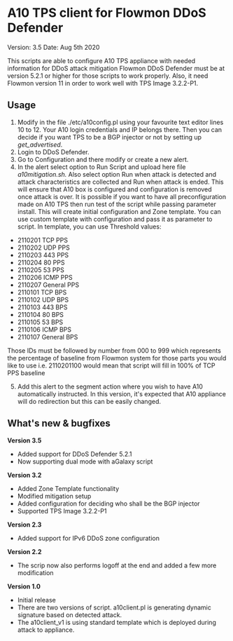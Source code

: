 # A10 TPS client for Flowmon DDoS Defender

Version: 3.5
Date: Aug 5th 2020

This scripts are able to configure A10 TPS appliance with needed information for DDoS attack mitigation
Flowmon DDoS Defender must be at version 5.2.1 or higher for those scripts to work properly.
Also, it need Flowmon version 11 in order to work well with TPS Image 3.2.2-P1.

## Usage
1. Modify in the file ./etc/a10config.pl using your favourite text editor lines 10 to 12. Your A10 login credentials and IP belongs there. Then you can decide if you want TPS to be a BGP injector or not by setting up *get_advertised*.
2. Login to DDoS Defender.
3. Go to Configuration and there modify or create a new alert.
4. In the alert select option to Run Script and upload here file *a10mitigation.sh.* Also select option Run when attack is detected and attack characteristics are collected and Run when attack is ended. This will ensure that A10 box is configured and configuration is removed once attack is over. It is possible if you want to have all preconfiguration made on A10 TPS then run test of the script while passing parameter install. This will create initial configuration and Zone template. You can use custom template with configuration and pass it as parameter to script. In template, you can use Threshold values:
 - 2110201 TCP PPS
 - 2110202 UDP PPS
 - 2110203 443 PPS
 - 2110204 80 PPS
 - 2110205 53 PPS
 - 2110206 ICMP PPS
 - 2110207 General PPS
 - 2110101 TCP BPS
 - 2110102 UDP BPS
 - 2110103 443 BPS
 - 2110104 80 BPS
 - 2110105 53 BPS
 - 2110106 ICMP BPS
 - 2110107 General BPS

Those IDs must be followed by number from 000 to 999 which represents the percentage of baseline
from Flowmon system for those parts you would like to use i.e. 2110201100 would mean
that script will fill in 100% of TCP PPS baseline

5. Add this alert to the segment action where you wish to have A10 automatically instructed. In this version, it's expected that A10 appliance will do redirection but this can be easily changed.
    
## What's new & bugfixes
**Version 3.5**
- Added support for DDoS Defender 5.2.1
- Now supporting dual mode with aGalaxy script

**Version 3.2**
- Added Zone Template functionality
- Modified mitigation setup
- Added configuration for deciding who shall be the BGP injector
- Supported TPS Image 3.2.2-P1

**Version 2.3**
- Added support for IPv6 DDoS zone configuration

**Version 2.2**
- The scrip now also performs logoff at the end and added a few more modification 
  
**Version 1.0**
- Initial release
- There are two versions of script. a10client.pl is generating dynamic signature based on detected attack. 
- The a10client_v1 is using standard template which is deployed during attack to appliance. 
